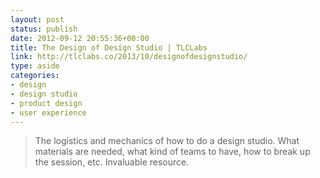 ```yaml
---
layout: post
status: publish
date: 2012-09-12 20:55:36+00:00
title: The Design of Design Studio | TLCLabs
link: http://tlclabs.co/2013/10/designofdesignstudio/
type: aside
categories:
- design
- design studio
- product design
- user experience
---
```


> The logistics and mechanics of how to do a design studio. What materials are needed, what kind of teams to have, how to break up the session, etc. Invaluable resource.



